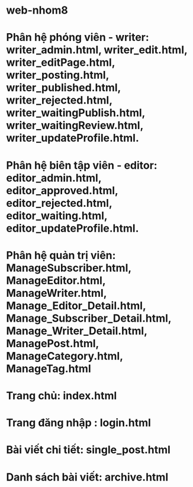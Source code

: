 # web-nhom8

# Phân hệ phóng viên - writer:  writer_admin.html, writer_edit.html, writer_editPage.html, writer_posting.html, writer_published.html, writer_rejected.html, writer_waitingPublish.html, writer_waitingReview.html, writer_updateProfile.html.
# Phân hệ biên tập viên - editor: editor_admin.html, editor_approved.html, editor_rejected.html, editor_waiting.html, editor_updateProfile.html.
# Phân hệ quản trị viên: ManageSubscriber.html, ManageEditor.html, ManageWriter.html, Manage_Editor_Detail.html, Manage_Subscriber_Detail.html, Manage_Writer_Detail.html, ManagePost.html, ManageCategory.html, ManageTag.html
# Trang chủ: index.html
# Trang đăng nhập : login.html
# Bài viết chi tiết: single_post.html
# Danh sách bài viết: archive.html